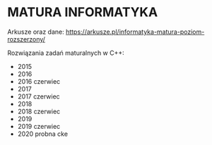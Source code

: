 # MATURA INFORMATYKA
Arkusze oraz dane: https://arkusze.pl/informatyka-matura-poziom-rozszerzony/

Rozwiązania zadań maturalnych w C++:
* 2015			
* 2016			
* 2016 czerwiec
* 2017 			
* 2017 czerwiec	
* 2018			
* 2018 czerwiec	
* 2019 			
* 2019 czerwiec	
* 2020 probna cke

